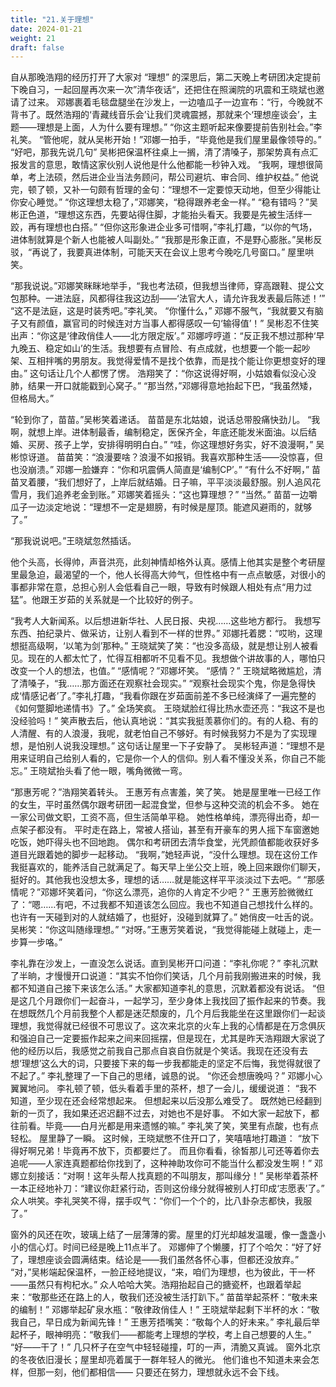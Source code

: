 ```yaml
---
title: "21.关于理想"
date: 2024-01-21
weight: 21
draft: false
---
```


自从那晚浩翔的经历打开了大家对 “理想” 的深思后，第二天晚上考研团决定提前下晚自习，一起回屋再次来一次”清华夜话“，还把住在照澜院的巩震和王晓斌也邀请了过来。
邓娜裹着毛毯盘腿坐在沙发上，一边嗑瓜子一边宣布：“行，今晚就不背书了。既然浩翔的‘青藏线音乐会’让我们灵魂震撼，那就来个‘理想座谈会’，主题——理想是上面，人为什么要有理想。”
“你这主题听起来像要提前告别社会。”李礼笑。
“管他呢，就从吴彬开始！”邓娜一拍手，“毕竟他是我们屋里最像领导的。”
“好吧，那我先说几句” 吴彬把保温杯往桌上一搁，清了清嗓子，那架势真有点汇报发言的意思，敢情这家伙别人说他是什么他都能一秒钟入戏。
“我啊，理想很简单，考上法硕，然后进企业当法务顾问，帮公司避坑、审合同、维护权益。”
他说完，顿了顿，又补一句颇有哲理的金句：“理想不一定要惊天动地，但至少得能让你安心睡觉。”
“你这理想太稳了，”邓娜笑，“稳得跟养老金一样。”
“稳有错吗？”吴彬正色道，“理想这东西，先要站得住脚，才能抬头看天。我要是先被生活绊一跤，再有理想也白搭。”
“但你这形象进企业多可惜啊，”李礼打趣，“以你的气场，进体制就算是个新人也能被人叫副处。”
“我那是形象正直，不是野心膨胀。”吴彬反驳，“再说了，我要真进体制，可能天天在会议上思考今晚吃几号窗口。”
屋里哄笑。

“那我说说。”邓娜笑眯眯地举手，“我也考法硕，但我想当律师，穿高跟鞋、提公文包那种。一进法庭，风都得往我这边刮——‘法官大人，请允许我发表最后陈述！’”
“这不是法庭，这是时装秀吧。”李礼笑。
“你懂什么，” 邓娜不服气，“我就要又有脑子又有颜值，赢官司的时候连对方当事人都得感叹一句‘输得值’！”
吴彬忍不住笑出声：“你这是‘律政俏佳人——北方限定版’。”
邓娜哼哼道：“反正我不想过那种‘早九晚五、稳定如山’的生活。我想要有点冒险、有点成就，也想要一个能一起吵架、互相拌嘴的男朋友。我觉得爱情不是找个依靠，而是找个能让你更想变好的理由。”
这句话让几个人都愣了愣。
浩翔笑了：“你这说得好啊，小姑娘看似没心没肺，结果一开口就能戳到心窝子。”
“那当然，”邓娜得意地抬起下巴，“我虽然矮，但格局大。”

“轮到你了，苗苗。”吴彬笑着递话。
苗苗是东北姑娘，说话总带股痛快劲儿。
 “我啊，就想上岸。进体制最香，编制稳定，医保齐全，年底还能发米面油。以后结婚、买房、孩子上学，安排得明明白白。”
“哇，你这理想好务实，好不浪漫啊，” 吴彬惊讶道。
苗苗笑：“浪漫要啥？浪漫不如报销。我喜欢那种生活——没惊喜，但也没崩溃。”
邓娜一脸嫌弃：“你和巩震俩人简直是‘编制CP’。”
“有什么不好啊，” 苗苗叉着腰，“我们想好了，上岸后就结婚。日子嘛，平平淡淡最舒服。别人追风花雪月，我们追养老金到账。”
邓娜笑着摇头：“这也算理想？”
“当然。” 苗苗一边嚼瓜子一边淡定地说：“理想不一定是翅膀，有时候是屋顶。能遮风避雨的，就够了。”

“那我说说吧。”王晓斌忽然插话。

他个头高，长得帅，声音洪亮，此刻神情却格外认真。感情上他其实是整个考研屋里最急迫，最渴望的一个，他人长得高大帅气，但性格中有一点点敏感，对很小的事都非常在意，总担心别人会低看自己一眼，导致有时候跟人相处有点“用力过猛”。他跟王岁茹的关系就是一个比较好的例子。

 “我考人大新闻系。以后想进新华社、人民日报、央视……这些地方都行。
 我想写东西、拍纪录片、做采访，让别人看到不一样的世界。”
邓娜托着腮：“哎哟，这理想挺高级啊，‘以笔为剑’那种。”
王晓斌笑了笑：“也没多高级，就是想让别人被看见。现在的人都太忙了，忙得互相都听不见看不见。我想做个讲故事的人，哪怕只改变一个人的想法，也值。”
“感情呢？”邓娜坏笑。
“感情？” 王晓斌略微尴尬，清了清嗓子，“我……那方面还在观察社会现实。”
“观察社会现实个鬼，你是急得快成‘情感记者’了。”李礼打趣，“我看你跟在岁茹面前差不多已经演绎了一遍完整的《如何蹩脚地递情书》了。”
全场笑疯。
王晓斌脸红得比热水壶还亮：“我这不是也没经验吗！”
笑声散去后，他认真地说：“其实我挺羡慕你们的。有的人稳、有的人清醒、有的人浪漫，我呢，就老怕自己不够好。有时候我努力不是为了实现理想，是怕别人说我没理想。”
这句话让屋里一下子安静了。
吴彬轻声道：“理想不是用来证明自己给别人看的，它是你一个人的信仰。别人看不懂没关系，你自己不能忘。”
王晓斌抬头看了他一眼，嘴角微微一弯。

“那惠芳呢？”浩翔笑着转头。
王惠芳有点害羞，笑了笑。
她是屋里唯一已经工作的女生，平时虽然偶尔跟考研团一起混食堂，但参与这种交流的机会不多。
她在一家公司做文职，工资不高，但生活简单平稳。
她性格单纯，漂亮得出奇，却一点架子都没有。
平时走在路上，常被人搭讪，甚至有开豪车的男人摇下车窗邀她吃饭，她吓得头也不回地跑。
偶尔和考研团去清华食堂，光凭颜值都能收获好多道目光跟着她的脚步一起移动。
“我啊，”她轻声说，“没什么理想。现在这份工作我挺喜欢的，能养活自己就满足了。每天早上坐公交上班，晚上回来跟你们聊天，挺好的。其他我也没想太多，理想的话……就是能这样平平淡淡过下去吧。“
“那感情呢？”邓娜坏笑着问，“你这么漂亮，追你的人肯定不少吧？”
王惠芳脸微微红了：“嗯……有吧，不过我都不知道该怎么回应。我也不知道自己想找什么样的。也许有一天碰到对的人就结婚了，也挺好，没碰到就算了。” 她俏皮一吐舌的说。
吴彬笑：“你这叫随缘理想。”
“对呀。”王惠芳笑着说，“我觉得能碰上就碰上，走一步算一步咯。”


李礼靠在沙发上，一直没怎么说话。直到吴彬开口问道：“李礼你呢？”
李礼沉默了半晌，才慢慢开口说道：“其实不怕你们笑话，几个月前我刚搬进来的时候，我都不知道自己接下来该怎么活。”
大家都知道李礼的意思，沉默着都没有说话。
“但是这几个月跟你们一起奋斗，一起学习，至少身体上我找回了振作起来的节奏。我在想既然几个月前我整个人都是迷茫颓废的，几个月后我能坐在这里跟你们一起谈理想，我觉得就已经很不可思议了。这次来北京的火车上我的心情都是在万念俱灰和强迫自己一定要振作起来之间来回摇摆，但是现在，尤其是昨天浩翔跟大家说了他的经历以后，我感觉之前我自己那点自哀自伤就是个笑话。我现在还没有去想‘理想’这么大的词，只要接下来的每一步我都能走的坚定不后悔，我觉得就很了不起了。” 李礼整理了一下自己的思绪，诚恳的说。
“你还会想唐晚吗？” 邓娜小心翼翼地问。
李礼顿了顿，低头看着手里的茶杯，想了一会儿，缓缓说道：
“我不知道，至少现在还会经常想起来。
但想起来以后没那么难受了。
既然她已经翻到新的一页了，我如果还迟迟翻不过去，对她也不是好事。
不如大家一起放下，都往前看。毕竟——白月光都是用来遗憾的嘛。”
李礼笑了笑，笑里有点酸，也有点轻松。
屋里静了一瞬。
这时候，王晓斌憋不住开口了，笑嘻嘻地打趣道：
 “放下得好啊兄弟！毕竟再不放下，页都要烂了。
而且你看看，徐皙那儿可还等着你去追呢——人家连真题都给你找到了，这种神助攻你可不能当什么都没发生啊！”
邓娜立刻接话：“对啊！这年头帮人找真题的不叫朋友，那叫缘分！”
吴彬举着茶杯一本正经地补刀：“建议你赶紧行动，否则这份缘分就得被别人打印成‘志愿表’了。”
众人哄笑。李礼哭笑不得，摆手叹气：“你们一个个的，比八卦杂志都快，我服了。”

窗外的风还在吹，玻璃上结了一层薄薄的雾。屋里的灯光却越发温暖，像一盏盏小小的信心灯。时间已经是晚上11点半了。
邓娜伸了个懒腰，打了个哈欠：“好了好了，理想座谈会圆满结束。结论是——我们虽然各怀心事，但都还没放弃。”
“对，”吴彬端起保温杯，一脸正经地提议，“来，咱们为理想，也为彼此，干一杯——虽然只有枸杞水。”
众人哈哈大笑。浩翔抬起自己的搪瓷杯，也跟着举起来：“敬那些还在路上的人，敬我们还没被生活打趴下。”
苗苗举起茶杯：“敬未来的编制！”
邓娜举起矿泉水瓶：“敬律政俏佳人！”
王晓斌举起剩下半杯的水：“敬我自己，早日成为新闻先锋！”
王惠芳捂嘴笑：“敬每个人的好未来。”
李礼最后举起杯子，眼神明亮：“敬我们——都能考上理想的学校，考上自己想要的人生。”
“好——干了！”
几只杯子在空气中轻轻碰撞，叮的一声，清脆又真诚。
窗外北京的冬夜依旧漫长；屋里却亮着属于一群年轻人的微光。
他们谁也不知道未来会怎样，但那一刻，他们都相信——
只要还在努力，理想就永远不会下线。